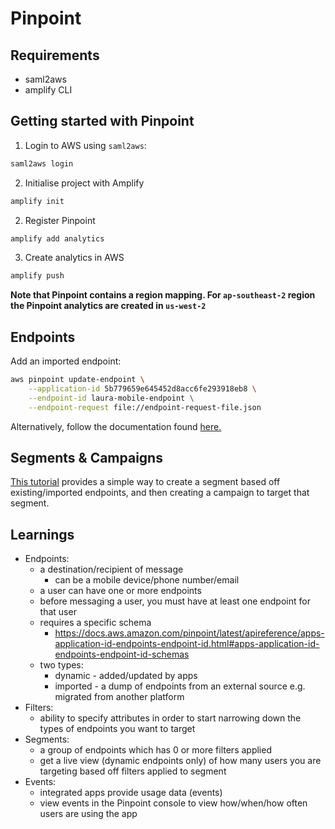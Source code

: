 # Pinpoint

## Requirements
- saml2aws
- amplify CLI

## Getting started with Pinpoint

1. Login to AWS using `saml2aws`:
```bash
saml2aws login
```

2. Initialise project with Amplify
```bash
amplify init
```

2. Register Pinpoint 
```bash
amplify add analytics
```

3. Create analytics in AWS
```bash
amplify push
```

**Note that Pinpoint contains a region mapping. For `ap-southeast-2` region the Pinpoint analytics are created in `us-west-2`**

## Endpoints

Add an imported endpoint:
```bash
aws pinpoint update-endpoint \
    --application-id 5b779659e645452d8acc6fe293918eb8 \
    --endpoint-id laura-mobile-endpoint \
    --endpoint-request file://endpoint-request-file.json
```

Alternatively, follow the documentation found [here.](https://docs.aws.amazon.com/pinpoint/latest/userguide/gettingstarted-import-customer-data.html)

## Segments & Campaigns

[This tutorial](https://docs.aws.amazon.com/pinpoint/latest/userguide/gettingstarted.html) provides a simple way to create a segment based off existing/imported endpoints, and then creating a campaign to target that segment.

## Learnings

- Endpoints: 
    - a destination/recipient of message
        - can be a mobile device/phone number/email
    - a user can have one or more endpoints
    - before messaging a user, you must have at least one endpoint for that user
    - requires a specific schema
        - https://docs.aws.amazon.com/pinpoint/latest/apireference/apps-application-id-endpoints-endpoint-id.html#apps-application-id-endpoints-endpoint-id-schemas
    - two types:
        - dynamic - added/updated by apps
        - imported - a dump of endpoints from an external source e.g. migrated from another platform
- Filters:
    - ability to specify attributes in order to start narrowing down the types of endpoints you want to target
- Segments:
    - a group of endpoints which has 0 or more filters applied
    - get a live view (dynamic endpoints only) of how many users you are targeting based off filters applied to segment
- Events:
    - integrated apps provide usage data (events)
    - view events in the Pinpoint console to view how/when/how often users are using the app